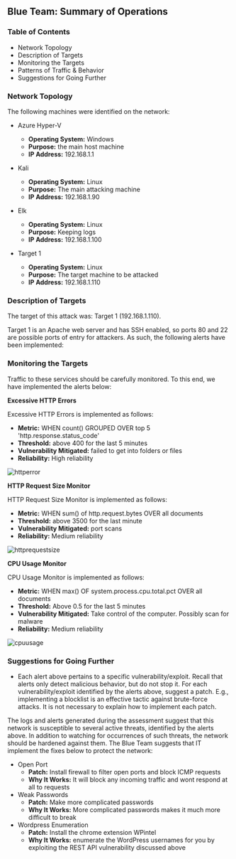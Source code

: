 ## Blue Team: Summary of Operations

### Table of Contents

* Network Topology
* Description of Targets
* Monitoring the Targets
* Patterns of Traffic & Behavior
* Suggestions for Going Further

### Network Topology

The following machines were identified on the network:

* Azure Hyper-V
  - **Operating System:** Windows
  - **Purpose:** the main host machine
  - **IP Address:** 192.168.1.1
 
* Kali
  - **Operating System:** Linux
  - **Purpose:** The main attacking machine
  - **IP Address:** 192.168.1.90
* Elk
  - **Operating System:** Linux
  - **Purpose:** Keeping logs
  - **IP Address:** 192.168.1.100
* Target 1
  - **Operating System:** Linux
  - **Purpose:** The target machine to be attacked
  - **IP Address:** 192.168.1.110
  
### Description of Targets

The target of this attack was: Target 1 (192.168.1.110).

Target 1 is an Apache web server and has SSH enabled, so ports 80 and 22 are possible ports of entry for attackers. As such, the following alerts have been implemented:

### Monitoring the Targets

Traffic to these services should be carefully monitored. To this end, we have implemented the alerts below:

**Excessive HTTP Errors**

Excessive HTTP Errors is implemented as follows:
* **Metric:** WHEN count() GROUPED OVER top 5 'http.response.status_code' 
* **Threshold:** above 400 for the last 5 minutes
* **Vulnerability Mitigated:** failed to get into folders or files
* **Reliability:** High reliability

![httperror](https://user-images.githubusercontent.com/92223941/167330398-a8c776eb-fd45-4440-9641-cb4938adf434.PNG)




**HTTP Request Size Monitor**

HTTP Request Size Monitor is implemented as follows:
* **Metric:** WHEN sum() of http.request.bytes OVER all documents
* **Threshold:** above 3500 for the last minute
* **Vulnerability Mitigated:** port scans
* **Reliability:** Medium reliability

![httprequestsize](https://user-images.githubusercontent.com/92223941/167330539-fb98fd55-28ac-4f7e-bcf1-8d68f8554d86.PNG)


**CPU Usage Monitor**

CPU Usage Monitor is implemented as follows:
* **Metric:** WHEN max() OF system.process.cpu.total.pct OVER all documents
* **Threshold:** Above 0.5 for the last 5 minutes
* **Vulnerability Mitigated:** Take control of the computer. Possibly scan for malware
* **Reliability:** Medium reliability

![cpuusage](https://user-images.githubusercontent.com/92223941/167330601-e352ee19-8e15-46c2-9ab2-50bedaf6b12c.PNG)


### Suggestions for Going Further 
* Each alert above pertains to a specific vulnerability/exploit. Recall that alerts only detect malicious behavior, but do not stop it. For each vulnerability/exploit identified by the alerts above, suggest a patch. E.g., implementing a blocklist is an effective tactic against brute-force attacks. It is not necessary to explain how to implement each patch.

The logs and alerts generated during the assessment suggest that this network is susceptible to several active threats, identified by the alerts above. In addition to watching for occurrences of such threats, the network should be hardened against them. The Blue Team suggests that IT implement the fixes below to protect the network:
* Open Port
  - **Patch:** Install firewall to filter open ports and block ICMP requests
  - **Why It Works:** It will block any incoming traffic and wont respond at all to requests
* Weak Passwords
  - **Patch:** Make more complicated passwords
  - **Why It Works:** More complicated passwords makes it much more difficult to break
* Wordpress Enumeration
  - **Patch:** Install the chrome extension WPintel 
  - **Why It Works:** enumerate the WordPress usernames for you by exploiting the REST API vulnerability discussed above

